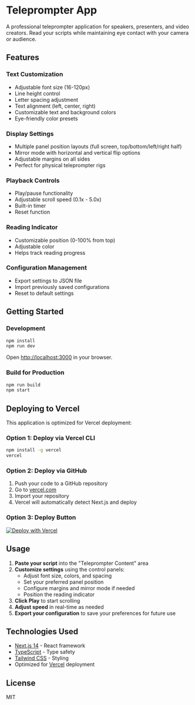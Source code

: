 # Teleprompter App

A professional teleprompter application for speakers, presenters, and video creators. Read your scripts while maintaining eye contact with your camera or audience.

## Features

### Text Customization
- Adjustable font size (16-120px)
- Line height control
- Letter spacing adjustment
- Text alignment (left, center, right)
- Customizable text and background colors
- Eye-friendly color presets

### Display Settings
- Multiple panel position layouts (full screen, top/bottom/left/right half)
- Mirror mode with horizontal and vertical flip options
- Adjustable margins on all sides
- Perfect for physical teleprompter rigs

### Playback Controls
- Play/pause functionality
- Adjustable scroll speed (0.1x - 5.0x)
- Built-in timer
- Reset function

### Reading Indicator
- Customizable position (0-100% from top)
- Adjustable color
- Helps track reading progress

### Configuration Management
- Export settings to JSON file
- Import previously saved configurations
- Reset to default settings

## Getting Started

### Development

```bash
npm install
npm run dev
```

Open [http://localhost:3000](http://localhost:3000) in your browser.

### Build for Production

```bash
npm run build
npm start
```

## Deploying to Vercel

This application is optimized for Vercel deployment:

### Option 1: Deploy via Vercel CLI

```bash
npm install -g vercel
vercel
```

### Option 2: Deploy via GitHub

1. Push your code to a GitHub repository
2. Go to [vercel.com](https://vercel.com)
3. Import your repository
4. Vercel will automatically detect Next.js and deploy

### Option 3: Deploy Button

[![Deploy with Vercel](https://vercel.com/button)](https://vercel.com/new/clone?repository-url=https://github.com/yourusername/teleprompter)

## Usage

1. **Paste your script** into the "Teleprompter Content" area
2. **Customize settings** using the control panels:
   - Adjust font size, colors, and spacing
   - Set your preferred panel position
   - Configure margins and mirror mode if needed
   - Position the reading indicator
3. **Click Play** to start scrolling
4. **Adjust speed** in real-time as needed
5. **Export your configuration** to save your preferences for future use

## Technologies Used

- [Next.js 14](https://nextjs.org/) - React framework
- [TypeScript](https://www.typescriptlang.org/) - Type safety
- [Tailwind CSS](https://tailwindcss.com/) - Styling
- Optimized for [Vercel](https://vercel.com/) deployment

## License

MIT
